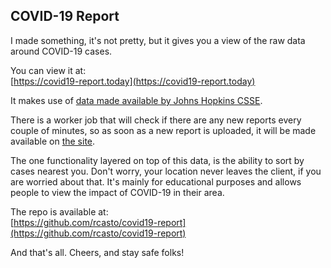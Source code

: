 ## COVID-19 Report

I made something, it's not pretty, but it gives you a view of the raw data around COVID-19 cases.

You can view it at:  
[https://covid19-report.today](https://covid19-report.today)

It makes use of [data made available by Johns Hopkins CSSE](https://github.com/CSSEGISandData/COVID-19).

There is a worker job that will check if there are any new reports every couple of minutes, so as soon as a new report is uploaded, it will be made available on [the site](https://covid19-report.today).

The one functionality layered on top of this data, is the ability to sort by cases nearest you. Don't worry, your location never leaves the client, if you are worried about that. It's mainly for educational purposes and allows people to view the impact of COVID-19 in their area.

The repo is available at:  
[https://github.com/rcasto/covid19-report](https://github.com/rcasto/covid19-report)

And that's all. Cheers, and stay safe folks!